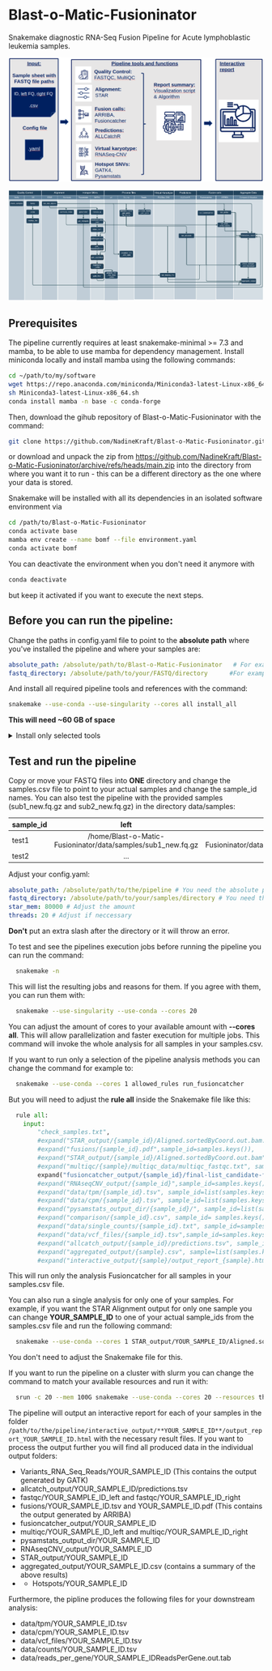 # Blast-o-Matic-Fusioninator

Snakemake diagnostic RNA-Seq Fusion Pipeline for Acute lymphoblastic leukemia samples.

![Blast-o-Matic-Fusionator](Pipeline_Workflow.png?raw=true)

![Blast-o-Matic-Fusionator-Flowchart](pipeline_rule_flowchart.png?raw=true)
##  Prerequisites

The pipeline currently requires at least snakemake-minimal >= 7.3 and mamba, to be able to use mamba for dependency management.
Install miniconda locally and install mamba using the following commands:
```bash
cd ~/path/to/my/software
wget https://repo.anaconda.com/miniconda/Miniconda3-latest-Linux-x86_64.sh
sh Miniconda3-latest-Linux-x86_64.sh
conda install mamba -n base -c conda-forge
```

Then, download the gihub repository of Blast-o-Matic-Fusioninator with the command: 
```bash
git clone https://github.com/NadineKraft/Blast-o-Matic-Fusioninator.git 
```

or download and unpack the zip from https://github.com/NadineKraft/Blast-o-Matic-Fusioninator/archive/refs/heads/main.zip
into the directory from where you want it to run - this can be a different directory as the one where your data is stored.

Snakemake will be installed with all its dependencies in an isolated software environment via

```bash
cd /path/to/Blast-o-Matic-Fusioninator
conda activate base
mamba env create --name bomf --file environment.yaml
conda activate bomf
```

You can deactivate the environment when you don't need it anymore with 

```bash
conda deactivate 
```
but keep it activated if you want to execute the next steps.

## Before you can run the pipeline:
Change the paths in config.yaml file to point to the **absolute path** where you've installed the pipeline and where your samples are:

```yaml
absolute_path: /absolute/path/to/Blast-o-Matic-Fusioninator   # For example: /home/Blast-o-Matic-Fusioninator
fastq_directory: /absolute/path/to/your/FASTQ/directory      #For example: /home/Blast-o-Matic-Fusioninator/data/samples
```
And install all required pipeline tools and references with the command:

```bash
snakemake --use-conda --use-singularity --cores all install_all
``` 
**This will need ~60 GB of space**

<details>
  <summary>Install only selected tools</summary>
  
  ### Install only selected tools
  If you don't want to install all tools and references for the pipeline because you already have some of them you can select the missing ones and install them individually:
  
  ### ALLCatchR
  Install the ALLCatchR with the command:
  ```bash
  snakemake --cores 1 install_allcatchr
  ```
  
  ## RNASeqCNV 
  Install RNASeqCnv with the command:
  ```bash
  snakemake --use-conda --cores 1 install_rnaseq_cnv
  ```
  
  
  ### Fusioncatcher
  See: https://github.com/ndaniel/fusioncatcher for more information or install and download the fusioncatcher db with:
  ```bash
  conda config --add channels defaults
  conda config --add channels bioconda
  conda config --add channels conda-forge
  conda create -n fusioncatcher fusioncatcher
  source activate fusioncatcher
  download-human-db.sh
  ```
  Now adjust in config.yaml the rna_fusion_data_directory with the installed path to the downloaded human_v102 directory.
  ```yaml
  rna_fusion_data_directory: /path/to/fusioncatcher/data/human_v102
  ```
  
  ### ARRIBA draw fusions
  In order to produce arribas publication-quality visualizations of the transcripts involved in predicted fusions it needs to be installed with the command
  ```bash
  snakemake --cores 1 --use-conda install_arriba_draw_fusions
  ```
  This will download and install arrbia version 2.4.0 and its' database in the same directory as the pipeline.  
  
  Now you have all needed reference files and tools to run the pipeline. 
</details>



## Test and run the pipeline
Copy or move your FASTQ files into **ONE** directory and change the samples.csv file to point to your actual samples and change the sample_id names. 
You can also test the pipeline with the provided samples (sub1_new.fq.gz and sub2_new.fq.gz) in the directory data/samples:

| sample_id   |      left     |  right |
|----------|:-------------:|------:|
| test1 |  /home/Blast-o-Matic-Fusioninator/data/samples/sub1_new.fq.gz	 | /home/Blast-o-Matic-Fusioninator/data/samples/sub2_new.fq.gz |
| test2 |  ...                                                           | ...                                                          |


Adjust your config.yaml:

```yaml
absolute_path: /absolute/path/to/the/pipeline # You need the absolute path here!   # For example: /home/Blast-o-Matic-Fusioninator
fastq_directory: /absolute/path/to/your/samples/directory # You need the absolute path here!   # For example: /home/Blast-o-Matic-Fusioninator/data/samples
star_mem: 80000 # Adjust the amount
threads: 20 # Adjust if neccessary


```
**Don't** put an extra slash after the directory or it will throw an error.

To test and see the pipelines execution jobs before running the pipeline you can run the command:
```bash
  snakemake -n
```
This will list the resulting jobs and reasons for them. If you agree with them, you can run them with:
```bash
  snakemake --use-singularity --use-conda --cores 20
```
You can adjust the amount of cores to your available amount with **--cores all**. This will allow parallelization and faster execution for multiple jobs. 
This command will invoke the whole analysis for all samples in your samples.csv.

If you want to run only a selection of the pipeline analysis methods you can change the command for example to:

```bash
  snakemake --use-conda --cores 1 allowed_rules run_fusioncatcher
```
But you will need to adjust the **rule all** inside the Snakemake file like this: 

```python
  rule all:
    input:
        "check_samples.txt",
        #expand("STAR_output/{sample_id}/Aligned.sortedByCoord.out.bam.bai", sample_id=list(samples.keys())),
        #expand("fusions/{sample_id}.pdf",sample_id=samples.keys()),
        #expand("STAR_output/{sample_id}/Aligned.sortedByCoord.out.bam",sample_id=list(samples.keys())),
        #expand("multiqc/{sample}/multiqc_data/multiqc_fastqc.txt", sample=fastq_dataframe['sample_id']),
        expand("fusioncatcher_output/{sample_id}/final-list_candidate-fusion-genes.txt",sample_id=list(samples.keys())),
        #expand("RNAseqCNV_output/{sample_id}",sample_id=samples.keys()),
        #expand("data/tpm/{sample_id}.tsv", sample_id=list(samples.keys())),
        #expand("data/cpm/{sample_id}.tsv", sample_id=list(samples.keys())),
        #expand("pysamstats_output_dir/{sample_id}/", sample_id=list(samples.keys())),
        #expand("comparison/{sample_id}.csv", sample_id= samples.keys()),
        #expand("data/single_counts/{sample_id}.txt", sample_id=samples.keys()),
        #expand("data/vcf_files/{sample_id}.tsv",sample_id=samples.keys()),
        #expand("allcatch_output/{sample_id}/predictions.tsv", sample_id= samples.keys()),
        #expand("aggregated_output/{sample}.csv", sample=list(samples.keys())),
        #expand("interactive_output/{sample}/output_report_{sample}.html",  sample=list(samples.keys()))
```

This will run only the analysis Fusioncatcher for all samples in your samples.csv file.

You can also run a single analysis for only one of your samples.
For example, if you want the STAR Alignment output for only one sample you can change **YOUR_SAMPLE_ID** to one of your 
actual sample_ids from the samples.csv file and run the following command:
```bash
  snakemake --use-conda --cores 1 STAR_output/YOUR_SAMPLE_ID/Aligned.sortedByCoord.out.bam
```
You don't need to adjust the Snakemake file for this.

If you want to run the pipeline on a cluster with slurm you can change the command to match your available resources and run it with:
```bash
  srun -c 20 --mem 100G snakemake --use-conda --cores 20 --resources threads=200 -j 20
```

The pipeline will output an interactive report for each of your samples in the folder `/path/to/the/pipeline/interactive_output/**YOUR_SAMPLE_ID**/output_report_YOUR_SAMPLE_ID.html` with the necessary result files. 
If you want to process the output further you will find all produced data in the individual output folders:
* Variants_RNA_Seq_Reads/YOUR_SAMPLE_ID (This contains the output generated by GATK)
* allcatch_output/YOUR_SAMPLE_ID/predictions.tsv
* fastqc/YOUR_SAMPLE_ID_left and fastqc/YOUR_SAMPLE_ID_right
* fusions/YOUR_SAMPLE_ID.tsv and YOUR_SAMPLE_ID.pdf (This contains the output generated by ARRIBA)
* fusioncatcher_output/YOUR_SAMPLE_ID
* multiqc/YOUR_SAMPLE_ID_left and multiqc/YOUR_SAMPLE_ID_right
* pysamstats_output_dir/YOUR_SAMPLE_ID
* RNAseqCNV_output/YOUR_SAMPLE_ID
* STAR_output/YOUR_SAMPLE_ID
* aggregated_output/YOUR_SAMPLE_ID.csv (contains a summary of the above results)
* * Hotspots/YOUR_SAMPLE_ID

Furthermore, the pipline produces the following files for your downstream analysis:   
* data/tpm/YOUR_SAMPLE_ID.tsv
* data/cpm/YOUR_SAMPLE_ID.tsv
* data/vcf_files/YOUR_SAMPLE_ID.tsv
* data/counts/YOUR_SAMPLE_ID.tsv
* data/reads_per_gene/YOUR_SAMPLE_IDReadsPerGene.out.tab

